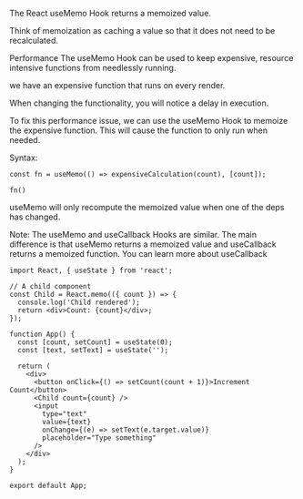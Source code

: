 The React useMemo Hook returns a memoized value.

Think of memoization as caching a value so that it does not need to be recalculated.


Performance
The useMemo Hook can be used to keep expensive, resource intensive functions from needlessly running.

we have an expensive function that runs on every render.

When changing the functionality, you will notice a delay in execution.

To fix this performance issue, we can use the useMemo Hook to memoize the expensive function. This will cause the function to only run when needed.

Syntax:
```
const fn = useMemo(() => expensiveCalculation(count), [count]);

fn()
```
useMemo will only recompute the memoized value when one of the deps has changed.

Note: The useMemo and useCallback Hooks are similar. The main difference is that useMemo returns a memoized value and useCallback returns a memoized function. You can learn more about useCallback 

```
import React, { useState } from 'react';

// A child component
const Child = React.memo(({ count }) => {
  console.log('Child rendered');
  return <div>Count: {count}</div>;
});

function App() {
  const [count, setCount] = useState(0);
  const [text, setText] = useState('');

  return (
    <div>
      <button onClick={() => setCount(count + 1)}>Increment Count</button>
      <Child count={count} />
      <input
        type="text"
        value={text}
        onChange={(e) => setText(e.target.value)}
        placeholder="Type something"
      />
    </div>
  );
}

export default App;


```
